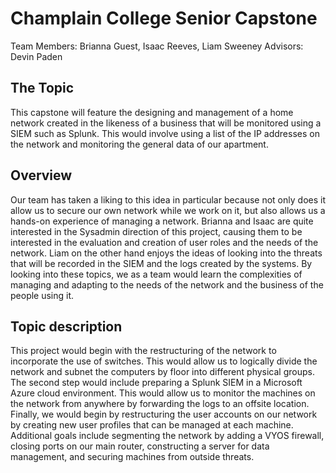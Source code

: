 # Champlain College Senior Capstone   
Team Members: Brianna Guest, Isaac Reeves, Liam Sweeney
Advisors: Devin Paden
## The Topic
This capstone will feature the designing and management of a home network created in the likeness of a business that will be monitored using a SIEM such as Splunk. This would involve using a list of the IP addresses on the network and monitoring the general data of our apartment.
## Overview
Our team has taken a liking to this idea in particular because not only does it allow us to secure our own network while we work on it, but also allows us a hands-on experience of managing a network. Brianna and Isaac are quite interested in the Sysadmin direction of this project, causing them to be interested in the evaluation and creation of user roles and the needs of the network. Liam on the other hand enjoys the ideas of looking into the threats that will be recorded in the SIEM and the logs created by the systems. By looking into these topics, we as a team would learn the complexities of managing and adapting to the needs of the network and the business of the people using it. 
## Topic description
This project would begin with the restructuring of the network to incorporate the use of switches. This would allow us to logically divide the network and subnet the computers by floor into different physical groups. The second step would include preparing a Splunk SIEM in a Microsoft Azure cloud environment. This would allow us to monitor the machines on the network from anywhere by forwarding the logs to an offsite location. Finally, we would begin by restructuring the user accounts on our network by creating new user profiles that can be managed at each machine. Additional goals include segmenting the network by adding a VYOS firewall, closing ports on our main router, constructing a server for data management, and securing machines from outside threats.
